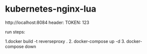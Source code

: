 # kubernetes-nginx-lua

http://localhost:8084
header: TOKEN: 123

run steps:

1.docker build -t reverseproxy .
2. docker-compose up -d
3. docker-compose down
